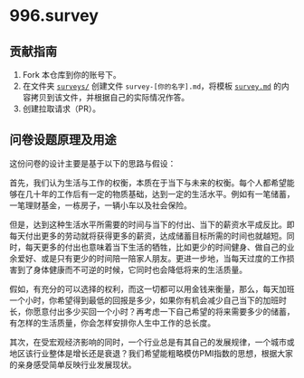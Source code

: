 # 996.survey

## 贡献指南

1. Fork 本仓库到你的账号下。
2. 在文件夹 [`surveys/`](surveys/) 创建文件 `survey-[你的名字].md`，将模板 [`survey.md`](survey.md) 的内容拷贝到该文件，并根据自己的实际情况作答。
3. 创建拉取请求（PR）。

## 问卷设题原理及用途
这份问卷的设计主要是基于以下的思路与假设：

首先，我们认为生活与工作的权衡，本质在于当下与未来的权衡。每个人都希望能够在几十年的工作后有一定的物质基础，达到一定的生活水平。例如有一笔储蓄，一笔理财基金，一栋房子，一辆小车以及社会保险。 

但是，达到这种生活水平所需要的时间与当下的付出、当下的薪资水平成反比。即每天付出更多的劳动就将获得更多的薪资，达成储蓄目标所需的时间也就越短。同时，每天更多的付出也意味着当下生活的牺牲，比如更少的时间健身、做自己的业余爱好、或是只有更少的时间陪一陪家人朋友。更进一步地，当每天过度的工作损害到了身体健康而不可逆的时候，它同时也会降低将来的生活质量。  


假如，有充分的可以选择的权利，而这一切都可以用金钱来衡量，那么，每天加班一个小时，你希望得到最低的回报是多少，如果你有机会减少自己当下的加班时长，你愿意付出多少买回一个小时？再考虑一下自己希望的将来需要多少的储蓄，有怎样的生活质量，你会怎样安排你人生中工作的总长度。  

其次，在受宏观经济影响的同时，一个行业总是有其自己的发展规律，一个城市或地区该行业整体是增长还是衰退？我们希望能粗略模仿PMI指数的思想，根据大家的亲身感受简单反映行业发展现状。

